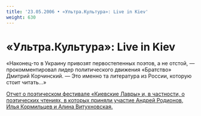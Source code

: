 ```yaml
---
title: '23.05.2006 • «Ультра.Культура»: Live in Kiev'
weight: 630
---
```


# «Ультра.Культура»: Live in Kiev

«Наконец-то в Украину привозят первостепенных поэтов, а не отстой, — прокомментировал лидер политического движения «Братство» Дмитрий Корчинский. — Это именно та литература из России, которую стоит читать…»

[Отчет о поэтическом фестивале «Киевские Лавры» и, в частности, о поэтических чтениях, в которых приняли участие Андрей Родионов, Илья Кормильцев и Алина Витухновская.](https://web.archive.org/web/20060912203858/http://www.proza.com.ua/events/poezija_xxl.shtml)